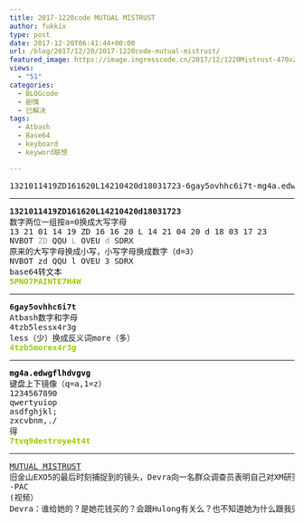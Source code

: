 ```yaml
---
title: 2017-1220code MUTUAL MISTRUST
author: fukkix
type: post
date: 2017-12-20T06:41:44+00:00
url: /blog/2017/12/20/2017-1220code-mutual-mistrust/
featured_image: https://image.ingresscode.cn/2017/12/1220Mistrust-470x260.jpg?x-oss-process=image/resize,m_fill,w_470,h_220
views:
  - "51"
categories:
  - BLOGcode
  - 剧情
  - 已解决
tags:
  - Atbash
  - Base64
  - keyboard
  - keyword联想

---
```

<pre>1321011419ZD161620L14210420d18031723-6gay5ovhhc6i7t-mg4a.edwgflhdvgvg<!--more--></pre>

* * *

<pre><strong>1321011419ZD161620L14210420d18031723
</strong>数字两位一组按a=0换成大写字母
13 21 01 14 19 ZD 16 16 20 L 14 21 04 20 d 18 03 17 23
NVBOT <span style="color: #999999;">ZD</span> QQU <span style="color: #999999;">L</span> OVEU <span style="color: #999999;">d</span> SDRX
原来的大写字母换成小写，小写字母换成数字（d=3）
NVBOT zd QQU l OVEU 3 SDRX
base64转文本<strong>
<span style="color: #99cc00;">5PNO7PAINTE7H4W</span></strong></pre>

* * *

<pre><strong>6gay5ovhhc6i7t
</strong>Atbash数字和字母
4tzb5lessx4r3g
less（少）换成反义词more（多）<strong>
<span style="color: #99cc00;">4tzb5morex4r3g</span></strong></pre>

* * *

<pre><strong><span style="color: #000000;">mg4a.edwgflhdvgvg
</span></strong>键盘上下镜像（q=a,1=z）
1234567890
qwertyuiop
asdfghjkl;
zxcvbnm,./
得<strong>
<span style="color: #99cc00;">7tvq9destroye4t4t</span></strong></pre>

* * *

<pre><a href="http://investigate.ingress.com/2017/12/20/mutual-mistrust/">MUTUAL MISTRUST</a>
旧金山EXO5的最后时刻捕捉到的镜头，Devra向一名群众调查员表明自己对XM研究团的另一名成员的内心想法。
-PAC
(视频）
Devra：谁给她的？是她花钱买的？会跟Hulong有关么？也不知道她为什么跟我兜圈子。她说已经读了我的文件。我不相信她。</pre>